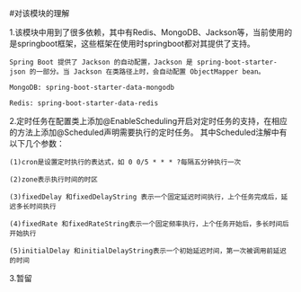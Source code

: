 #对该模块的理解

1.该模块中用到了很多依赖，其中有Redis、MongoDB、Jackson等，当前使用的是springboot框架，这些框架在使用时springboot都对其提供了支持。

    Spring Boot 提供了 Jackson 的自动配置，Jackson 是 spring-boot-starter-json 的一部分。当 Jackson 在类路径上时，会自动配置 ObjectMapper bean。

    MongoDB: spring-boot-starter-data-mongodb

    Redis: spring-boot-starter-data-redis 


2.定时任务在配置类上添加@EnableScheduling开启对定时任务的支持，在相应的方法上添加@Scheduled声明需要执行的定时任务。
其中Scheduled注解中有以下几个参数：

    (1)cron是设置定时执行的表达式，如 0 0/5 * * * ?每隔五分钟执行一次
    
    (2)zone表示执行时间的时区
    
    (3)fixedDelay 和fixedDelayString 表示一个固定延迟时间执行，上个任务完成后，延迟多长时间执行
    
    (4)fixedRate 和fixedRateString表示一个固定频率执行，上个任务开始后，多长时间后开始执行
    
    (5)initialDelay 和initialDelayString表示一个初始延迟时间，第一次被调用前延迟的时间

3.暂留
